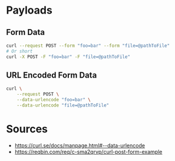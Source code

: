 # Payloads

## Form Data

```bash
curl --request POST --form "foo=bar" --form "file=@pathToFile"
# Or short
curl -X POST -F "foo=bar" -F "file=@pathToFile"
```

## URL Encoded Form Data

```bash
curl \
	--request POST \
	--data-urlencode "foo=bar" \
	--data-urlencode "file=@pathToFile"
```

# Sources

- https://curl.se/docs/manpage.html#--data-urlencode
- https://reqbin.com/req/c-sma2qrvp/curl-post-form-example